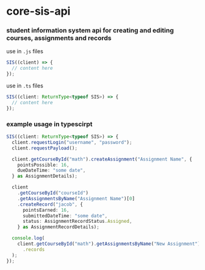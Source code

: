 # core-sis-api
### student information system api for creating and editing courses, assignments and records

use in `.js` files
```js
SIS((client) => {
  // content here
});
```

use in `.ts` files
```ts
SIS((client: ReturnType<typeof SIS>) => {
  // content here
});
```


### example usage in typescirpt
```ts
SIS((client: ReturnType<typeof SIS>) => {
  client.requestLogin("username", "password");
  client.requestPayload();

  client.getCourseById("math").createAssignment("Assignment Name", {
    pointsPossible: 16,
    dueDateTime: "some date",
  } as AssignmentDetails);

  client
    .getCourseById("courseId")
    .getAssignmentsByName("Assignment Name")[0]
    .createRecord("jacob", {
      pointsEarned: 16,
      submittedDateTime: "some date",
      status: AssignmentRecordStatus.Assigned,
    } as AssignmentRecordDetails);

  console.log(
    client.getCourseById("math").getAssignmentsByName("New Assignment")[0]
      .records
  );
});
```
